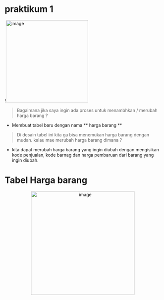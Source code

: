 # praktikum 1
!<img width="265" alt="image" src="https://github.com/yurisaprilian/BASIS-DATA/assets/160213851/88311fb3-ebe3-4295-be12-59c93befac50">

> Bagaimana jika saya ingin ada proses untuk menambhkan / merubah harga barang ?

- Membuat tabel baru dengan nama ** harga barang **
> Di desain tabel ini kita ga bisa menemukan harga barang dengan mudah. kalau mae merubah harga barang dimana ?
- kita dapat merubah harga barang yang ingin diubah dengan mengisikan kode penjualan, kode barnag dan harga pembaruan dari barang yang ingin diubah.

# Tabel Harga barang 
<p align="center">
  <img width="334" alt="image" src="https://github.com/yurisaprilian/BASIS-DATA/assets/160213851/3e628cf8-8e42-4346-9ad1-be38193b2459">
</p>


